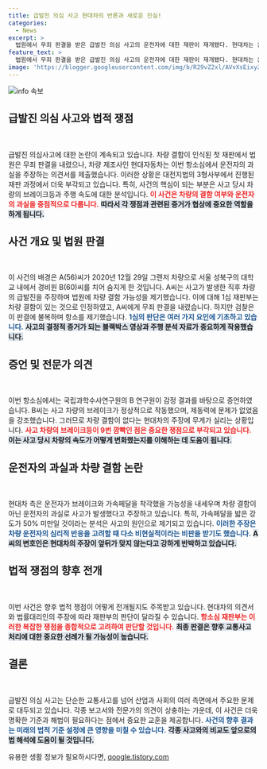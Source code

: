 ```yaml
---
title: 급발진 의심 사고 현대차의 반론과 새로운 진실!
categories:
  - News
excerpt: >
  법원에서 무죄 판결을 받은 급발진 의심 사고의 운전자에 대한 재판이 재개됐다. 현대차는 운전자의 과실을 주장하며 의견서를 제출했고, 주요 쟁점은 차량 브레이크와 가속 페달의 작동 여부다.
feature_text: >
  법원에서 무죄 판결을 받은 급발진 의심 사고의 운전자에 대한 재판이 재개됐다. 현대차는 운전자의 과실을 주장하며 의견서를 제출했고, 주요 쟁점은 차량 브레이크와 가속 페달의 작동 여부다.
image: 'https://blogger.googleusercontent.com/img/b/R29vZ2xl/AVvXsEixyZcFfHzMRdzZMjFBmAUKJYCLCGyLL1o632UiGVXcaFdKo_bkvkuCioo0uUKlGfBVcT3P84aROyZIXSBEx3Aw5nCQ3pTgDom1WDC4m8eifvWiAmWEEVb4x6G_l8C0QH225ldMjyaFvpxGEBGNO37VmDTDMHGhJPq73UglMfDca1-0aw/s1600/blogspot.png'
---
```


<p><img src="https://blogger.googleusercontent.com/img/b/R29vZ2xl/AVvXsEixyZcFfHzMRdzZMjFBmAUKJYCLCGyLL1o632UiGVXcaFdKo_bkvkuCioo0uUKlGfBVcT3P84aROyZIXSBEx3Aw5nCQ3pTgDom1WDC4m8eifvWiAmWEEVb4x6G_l8C0QH225ldMjyaFvpxGEBGNO37VmDTDMHGhJPq73UglMfDca1-0aw/s1600/blogspot.png" alt="info 속보" /></p>

<h2 data-ke-size="size26">급발진 의심 사고와 법적 쟁점</h2>

<p data-ke-size="size16">&nbsp;</p>

<p>급발진 의심사고에 대한 논란이 계속되고 있습니다. 차량 결함이 인식된 첫 재판에서 법원은 무죄 판결을 내렸으나, 차량 제조사인 현대자동차는 이번 항소심에서 운전자의 과실을 주장하는 의견서를 제출했습니다. 이러한 상황은 대전지법의 3형사부에서 진행된 재판 과정에서 더욱 부각되고 있습니다. 특히, 사건의 핵심이 되는 부분은 사고 당시 차량의 브레이크등과 주행 속도에 대한 분석입니다. <b><span style="color: #ee2323;">이 사건은 차량의 결함 여부와 운전자의 과실을 중점적으로 다룹니다.</span></b> <b><span style="background-color: #21538527;">따라서 각 쟁점과 관련된 증거가 협상에 중요한 역할을 하게 됩니다.</span></b></p>

<h2 data-ke-size="size26">사건 개요 및 법원 판결</h2>

<p data-ke-size="size16">&nbsp;</p>

<p>이 사건의 배경은 A(56)씨가 2020년 12월 29일 그랜저 차량으로 서울 성북구의 대학교 내에서 경비원 B(60)씨를 치어 숨지게 한 것입니다. A씨는 사고가 발생한 직후 차량의 급발진을 주장하며 법원에 차량 결함 가능성을 제기했습니다. 이에 대해 1심 재판부는 차량 결함이 있는 것으로 인정하였고, A씨에게 무죄 판결을 내렸습니다. 하지만 검찰은 이 판결에 불복하며 항소를 제기했습니다. <b><span style="color: #1a5490;">1심의 판단은 여러 가지 요인에 기초하고 있습니다.</span></b> <b><span style="background-color: #21538527;">사고의 결정적 증거가 되는 블랙박스 영상과 주행 분석 자료가 중요하게 작용했습니다.</span></b></p>

<h2 data-ke-size="size26">증언 및 전문가 의견</h2>

<p data-ke-size="size16">&nbsp;</p>

<p>이번 항소심에서는 국립과학수사연구원의 B 연구원이 감정 결과를 바탕으로 증언하였습니다. B씨는 사고 차량의 브레이크가 정상적으로 작동했으며, 제동력에 문제가 없었음을 강조했습니다. 그러므로 차량 결함이 없다는 현대차의 주장에 무게가 실리는 상황입니다. <b><span style="color: #ee2323;">사고 차량의 브레이크등이 9번 깜빡인 점은 중요한 쟁점으로 부각되고 있습니다.</span></b> <b><span style="background-color: #21538527;">이는 사고 당시 차량의 속도가 어떻게 변화했는지를 이해하는 데 도움이 됩니다.</span></b></p>

<h2 data-ke-size="size26">운전자의 과실과 차량 결함 논란</h2>

<p data-ke-size="size16">&nbsp;</p>

<p>현대차 측은 운전자가 브레이크와 가속페달을 착각했을 가능성을 내세우며 차량 결함이 아닌 운전자의 과실로 사고가 발생했다고 주장하고 있습니다. 특히, 가속페달을 밟은 강도가 50% 미만일 것이라는 분석은 사고의 원인으로 제기되고 있습니다. <b><span style="color: #1a5490;">이러한 주장은 차량 운전자의 심리적 반응을 고려할 때 다소 비현실적이라는 비판을 받기도 했습니다.</span></b> <b><span style="background-color: #21538527;">A씨의 변호인은 현대차의 주장이 앞뒤가 맞지 않는다고 강하게 반박하고 있습니다.</span></b></p>

<h2 data-ke-size="size26">법적 쟁점의 향후 전개</h2>

<p data-ke-size="size16">&nbsp;</p>

<p>이번 사건은 향후 법적 쟁점이 어떻게 전개될지도 주목받고 있습니다. 현대차의 의견서와 법률대리인의 주장에 따라 재판부의 판단이 달라질 수 있습니다. <b><span style="color: #ee2323;">항소심 재판부는 이러한 복잡한 쟁점을 종합적으로 고려하여 판단할 것입니다.</span></b> <b><span style="background-color: #21538527;">최종 판결은 향후 교통사고 처리에 대한 중요한 선례가 될 가능성이 높습니다.</span></b> </p>

<h2 data-ke-size="size26">결론</h2>

<p data-ke-size="size16">&nbsp;</p>

<p>급발진 의심 사고는 단순한 교통사고를 넘어 산업과 사회의 여러 측면에서 주요한 문제로 대두되고 있습니다. 각종 보고서와 전문가의 의견이 상충하는 가운데, 이 사건은 더욱 명확한 기준과 해법이 필요하다는 점에서 중요한 교훈을 제공합니다. <b><span style="color: #1a5490;">사건의 향후 결과는 미래의 법적 기준 설정에 큰 영향을 미칠 수 있습니다.</span></b> <b><span style="background-color: #21538527;">각종 사고와의 비교도 앞으로의 법 해석에 도움이 될 것입니다.</span></b></p>
유용한 생활 정보가 필요하시다면, <a href="https://qoogle.tistory.com" rel="dofollow">qoogle.tistory.com</a>



